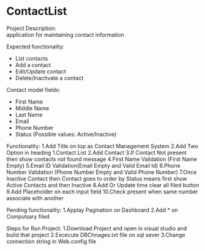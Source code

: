 # ContactList

Project Description:  
application for maintaining contact information

Expected functionality:  
-	List contacts  
-	Add a contact  
-	Edit/Update contact  
-	Delete/Inactivate a contact 

Contact model fields:  
-	First Name  
-	Middle Name
-	Last Name
-	Email  
-	Phone Number  
-	Status (Possible values: Active/Inactive)  

Functionality:
1.Add Title on top as Contact Management System
2.Add Two Option in heading 1.Contact List 2.Add Contact
3.If Contact Not present then show contacts not found message
4.First Name Validation (First Name Empty)
5.Email ID Validation(Email Empty and Valid Email Id)
6.Phone Number Validation (Phone Number Empty and Valid Phone Number)
7.Once Inactive Contact then Contact goes to order by Status means first show Active Contacts and then Inactive
8.Add Or Update time clear all filed button
9.Add Placeholder on each input field
10.Check present when same number associate with another

Pending functionality:
1.Applay Pagination on Dashboard
2.Add * on Compulsary filed

Steps for Run Project:
1.Download Project and open in visual studio and build that project
2.Excecute DBChnages.txt file on sql sever
3.Change connection string in Web.config file 

